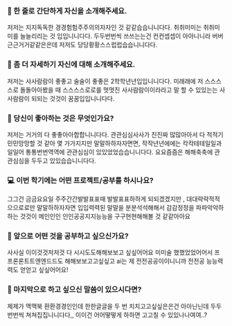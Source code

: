 ### 👋 한 줄로 간단하게 자신을 소개해주세요.

저저는  지지독독한  경경험험주주의의자자인  것  같같습습니니다다. 취취미미는  취취미미를  늘늘리리는  것  입입니니다다.  두두번번씩 쓰쓰는는건  컨컨셉셉이  아아니니라  버버근근거거같같은은데  저저도  당당황황스스럽럽습습니니다다. 

### 🔎 좀 더 자세하기 자신에 대해 소개해주세요.

저저는  사사람람이  좋좋고  술술이  좋좋은  2학학년년입입니니다다. 미래래에  저 스스스스로  돌돌아아봤을  때  스스스스로로를  멋멋진  사사람람이이라라고  말  할  수  있있는는 사사람람이  되되는  것것이  꿈꿈입입니니다다. 

### 💌 당신이 좋아하는 것은 무엇인가요?

저저는  거거의  다  좋좋아아합합니니다다. 관관심심사사가  진진짜  많많아아서  다  적적기  민민망망할  것  같아  몇  가가지지만  말말하하자자면면, 작작년년에에는  칵칵테테일일과  일일어  통통번번역역에  관관심심이  있있었었습습니니다다. 요요즘즘은  해해축축에  관관심심을  두두고  있있습습니니다다. 

### 💻 이번 학기에는 어떤 프로젝트/공부를 하시나요?

그그건  금금요요일  주주간간발발표표때  발발표표하하게  되되겠겠지만 ,  대대략략적적으으로로만  말말하하자자면  입입력력된  말말을  분분석석해해서  감감정정을  파파악악하하는  것것이  메인인인  인인공공지지능능을  구구현현해해볼  것  같같아아요

### 👣 앞으로 어떤 것을 공부하고 싶으신가요?

사사실  이이것것저저것  다  시시도도해해보보고  싶싶어어요  미미술  했했었었어어서  프프론론트트엔엔드드도  해해보보고고싶싶고  ai는  제  전전공공이이니니까  전전공  능능력력도  얻얻고  싶싶어어요!

### 💙 마지막으로 하고 싶으신 말씀이 있으시다면?

제제가  맥맥북  환환경경인인데  한한글글을  두  번  치치고고싶싶은은건  아아닌닌데  두두번번씩  쳐쳐집집니니다다,, 이이건  어어떻떻게  하하면  고고칠  수  있있나나여여..?


